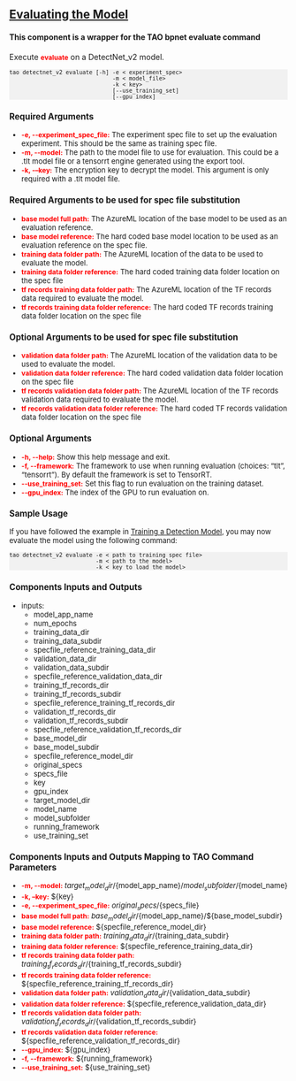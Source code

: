 ## [Evaluating the Model](https://docs.nvidia.com/tao/tao-toolkit/text/object_detection/detectnet_v2.html#evaluating-the-model)
#### This component is a wrapper for the TAO bpnet evaluate command

Execute <span style="color:red;font-weight:700;font-size:12px">evaluate</span> on a DetectNet_v2 model.

<pre style="background-color:rgba(0, 0, 0, 0.0470588)"><font size="2">tao detectnet_v2 evaluate [-h] -e < experiment_spec>
                               -m < model_file>
                               -k < key>
                               [--use_training_set]
                               [--gpu_index]
</pre>

### Required Arguments
* <span style="color:red;font-weight:700;font-size:12px">-e, --experiment_spec_file:</span> The experiment spec file to set up the evaluation experiment. This should be the same as training spec file.
* <span style="color:red;font-weight:700;font-size:12px">-m, --model:</span> The path to the model file to use for evaluation. This could be a .tlt model file or a tensorrt engine generated using the export tool.
* <span style="color:red;font-weight:700;font-size:12px">-k, -–key:</span> The encryption key to decrypt the model. This argument is only required with a .tlt model file.

### Required Arguments to be used for spec file substitution
* <span style="color:red;font-weight:700;font-size:12px">base model full path:</span> The AzureML location of the base model to be used as an evaluation reference.
* <span style="color:red;font-weight:700;font-size:12px">base model reference:</span> The hard coded base model location to be used as an evaluation reference on the spec file.
* <span style="color:red;font-weight:700;font-size:12px">training data folder path:</span> The AzureML location of the data to be used to evaluate the model.
* <span style="color:red;font-weight:700;font-size:12px">training data folder reference:</span> The hard coded training data folder location on the spec file
* <span style="color:red;font-weight:700;font-size:12px">tf records training data folder path:</span> The AzureML location of the TF records data required to evaluate the model.
* <span style="color:red;font-weight:700;font-size:12px">tf records training data folder reference:</span> The hard coded TF records training data folder location on the spec file

### Optional Arguments to be used for spec file substitution
* <span style="color:red;font-weight:700;font-size:12px">validation data folder path:</span> The AzureML location of the validation data to be used to evaluate the model.
* <span style="color:red;font-weight:700;font-size:12px">validation data folder reference:</span> The hard coded validation data folder location on the spec file
* <span style="color:red;font-weight:700;font-size:12px">tf records validation data folder path:</span> The AzureML location of the TF records validation data required to evaluate the model.
* <span style="color:red;font-weight:700;font-size:12px">tf records validation data folder reference:</span> The hard coded TF records validation data folder location on the spec file

### Optional Arguments
* <span style="color:red;font-weight:700;font-size:12px">-h, --help:</span> Show this help message and exit.
* <span style="color:red;font-weight:700;font-size:12px">-f, --framework:</span> The framework to use when running evaluation (choices: “tlt”, “tensorrt”). By default the framework is set to TensorRT.
* <span style="color:red;font-weight:700;font-size:12px">--use_training_set:</span> Set this flag to run evaluation on the training dataset.
* <span style="color:red;font-weight:700;font-size:12px">--gpu_index:</span> The index of the GPU to run evaluation on.

### Sample Usage
If you have followed the example in [Training a Detection Model](https://docs.nvidia.com/tao/tao-toolkit/text/object_detection/detectnet_v2.html#training-the-model-detectnet-v2), you may now evaluate the model using the following command:

<pre style="background-color:rgba(0, 0, 0, 0.0470588)"><font size="2">tao detectnet_v2 evaluate -e < path to training spec file>
                          -m < path to the model>
                          -k < key to load the model>
</pre>

### Components Inputs and Outputs
* inputs:
    * model_app_name
    * num_epochs
    * training_data_dir
    * training_data_subdir
    * specfile_reference_training_data_dir
    * validation_data_dir
    * validation_data_subdir
    * specfile_reference_validation_data_dir
    * training_tf_records_dir
    * training_tf_records_subdir
    * specfile_reference_training_tf_records_dir
    * validation_tf_records_dir
    * validation_tf_records_subdir
    * specfile_reference_validation_tf_records_dir
    * base_model_dir
    * base_model_subdir
    * specfile_reference_model_dir
    * original_specs
    * specs_file
    * key
    * gpu_index
    * target_model_dir
    * model_name
    * model_subfolder
    * running_framework
    * use_training_set

### Components Inputs and Outputs Mapping to TAO Command Parameters

* <span style="color:red;font-weight:700;font-size:12px">-m, --model:</span> ${target_model_dir}/${model_app_name}/${model_subfolder}/${model_name}
* <span style="color:red;font-weight:700;font-size:12px">-k, –key:</span> ${key}
* <span style="color:red;font-weight:700;font-size:12px">-e, --experiment_spec_file:</span> ${original_specs}/${specs_file}
* <span style="color:red;font-weight:700;font-size:12px">base model full path:</span> ${base_model_dir}/${model_app_name}/${base_model_subdir}
* <span style="color:red;font-weight:700;font-size:12px">base model reference:</span> ${specfile_reference_model_dir}
* <span style="color:red;font-weight:700;font-size:12px">training data folder path:</span> ${training_data_dir}/${training_data_subdir}
* <span style="color:red;font-weight:700;font-size:12px">training data folder reference:</span> ${specfile_reference_training_data_dir}
* <span style="color:red;font-weight:700;font-size:12px">tf records training data folder path:</span> ${training_tf_records_dir}/${training_tf_records_subdir}
* <span style="color:red;font-weight:700;font-size:12px">tf records training data folder reference:</span> ${specfile_reference_training_tf_records_dir}
* <span style="color:red;font-weight:700;font-size:12px">validation data folder path:</span> ${validation_data_dir}/${validation_data_subdir}
* <span style="color:red;font-weight:700;font-size:12px">validation data folder reference:</span> ${specfile_reference_validation_data_dir}
* <span style="color:red;font-weight:700;font-size:12px">tf records validation data folder path:</span> ${validation_tf_records_dir}/${validation_tf_records_subdir}
* <span style="color:red;font-weight:700;font-size:12px">tf records validation data folder reference:</span> ${specfile_reference_validation_tf_records_dir}
* <span style="color:red;font-weight:700;font-size:12px">--gpu_index:</span> ${gpu_index}
* <span style="color:red;font-weight:700;font-size:12px">-f, --framework:</span> ${running_framework}
* <span style="color:red;font-weight:700;font-size:12px">--use_training_set:</span> ${use_training_set}
